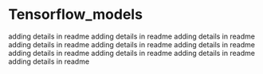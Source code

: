 # Tensorflow_models

adding details in readme
adding details in readme
adding details in readme
adding details in readme
adding details in readme
adding details in readme
adding details in readme
adding details in readme
adding details in readme
adding details in readme
